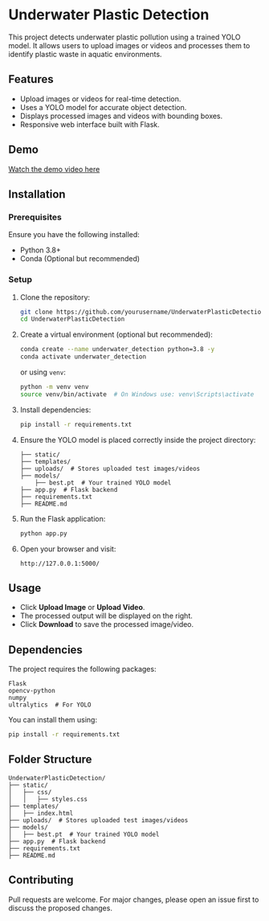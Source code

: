 # Underwater Plastic Detection

This project detects underwater plastic pollution using a trained YOLO model. It allows users to upload images or videos and processes them to identify plastic waste in aquatic environments.

## Features
- Upload images or videos for real-time detection.
- Uses a YOLO model for accurate object detection.
- Displays processed images and videos with bounding boxes.
- Responsive web interface built with Flask.

## Demo
[Watch the demo video here](https://drive.google.com/file/d/1FxZFz77gsZgIwOJT36P-w5h7cV84V60u/view?usp=sharing)

## Installation

### Prerequisites
Ensure you have the following installed:
- Python 3.8+
- Conda (Optional but recommended)

### Setup
1. Clone the repository:
   ```bash
   git clone https://github.com/yourusername/UnderwaterPlasticDetection.git
   cd UnderwaterPlasticDetection
   ```

2. Create a virtual environment (optional but recommended):
   ```bash
   conda create --name underwater_detection python=3.8 -y
   conda activate underwater_detection
   ```
   or using `venv`:
   ```bash
   python -m venv venv
   source venv/bin/activate  # On Windows use: venv\Scripts\activate
   ```

3. Install dependencies:
   ```bash
   pip install -r requirements.txt
   ```

4. Ensure the YOLO model is placed correctly inside the project directory:
   ```
   ├── static/
   ├── templates/
   ├── uploads/  # Stores uploaded test images/videos
   ├── models/
       ├── best.pt  # Your trained YOLO model
   ├── app.py  # Flask backend
   ├── requirements.txt
   ├── README.md
   ```

5. Run the Flask application:
   ```bash
   python app.py
   ```

6. Open your browser and visit:
   ```
   http://127.0.0.1:5000/
   ```

## Usage
- Click **Upload Image** or **Upload Video**.
- The processed output will be displayed on the right.
- Click **Download** to save the processed image/video.

## Dependencies
The project requires the following packages:
```
Flask
opencv-python
numpy
ultralytics  # For YOLO
```

You can install them using:
```bash
pip install -r requirements.txt
```

## Folder Structure
```
UnderwaterPlasticDetection/
├── static/
│   ├── css/
│   │   ├── styles.css
├── templates/
│   ├── index.html
├── uploads/  # Stores uploaded test images/videos
├── models/
│   ├── best.pt  # Your trained YOLO model
├── app.py  # Flask backend
├── requirements.txt
├── README.md
```

## Contributing
Pull requests are welcome. For major changes, please open an issue first to discuss the proposed changes.
